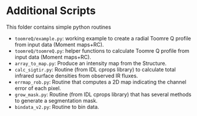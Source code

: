 # Additional Scripts

This folder contains simple python routines

* `toomreQ/example.py`: working example to create a radial Toomre Q profile from input data (Moment maps+RC).
* `toomreQ/toomreQ.py`: helper functions to calculate Toomre Q profile from input data (Moment maps+RC).
* `array_to_map.py`: Produce an intensity map from the Structure.  
* `calc_sigtir.py`: Routine (from IDL cprops library) to calculate total infrared surface densities from observed IR fluxes.
* `errmap_rob.py`: Routine that computes a 2D map indicating the channel error of each pixel.
* `grow_mask.py`: Routine (from IDL cprops library) that has several methods to generate a segmentation mask.
* `bindata_v2.py`: Routine to bin data.
